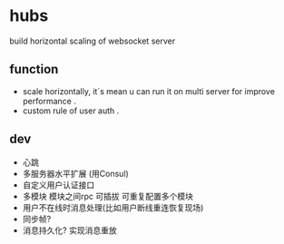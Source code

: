 # hubs
build horizontal scaling of websocket server
## function
- scale horizontally, it`s mean u can run it on multi server for improve performance .
- custom rule of user auth .

## dev 
- 心跳
- 多服务器水平扩展 (用Consul)
- 自定义用户认证接口
- 多模块 模块之间rpc 可插拔 可重复配置多个模块
- 用户不在线时消息处理(比如用户断线重连恢复现场)
- 同步帧?
- 消息持久化? 实现消息重放
